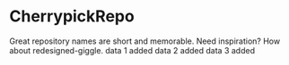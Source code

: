 # CherrypickRepo
Great repository names are short and memorable. Need inspiration? How about redesigned-giggle.
data 1 added
data 2 added
data 3 added 

